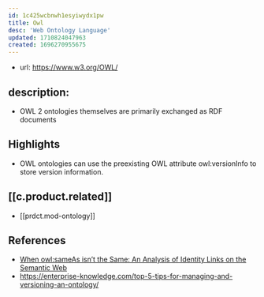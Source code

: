 ```yaml
---
id: 1c425wcbnwh1esyiwydx1pw
title: Owl
desc: 'Web Ontology Language'
updated: 1710824047963
created: 1696270955675
---
```


- url: https://www.w3.org/OWL/

## description:

- OWL 2 ontologies themselves are primarily exchanged as RDF documents

## Highlights

- OWL ontologies can use the preexisting OWL attribute owl:versionInfo to store version information.


## [[c.product.related]]

- [[prdct.mod-ontology]]

## References

- [When owl:sameAs isn’t the Same: An Analysis of Identity
Links on the Semantic Web](https://citeseerx.ist.psu.edu/viewdoc/download;jsessionid=B68E7B90BD3F8C5DAA756255722B7E78?doi=10.1.1.451.7903&rep=rep1&type=pdf)
- https://enterprise-knowledge.com/top-5-tips-for-managing-and-versioning-an-ontology/